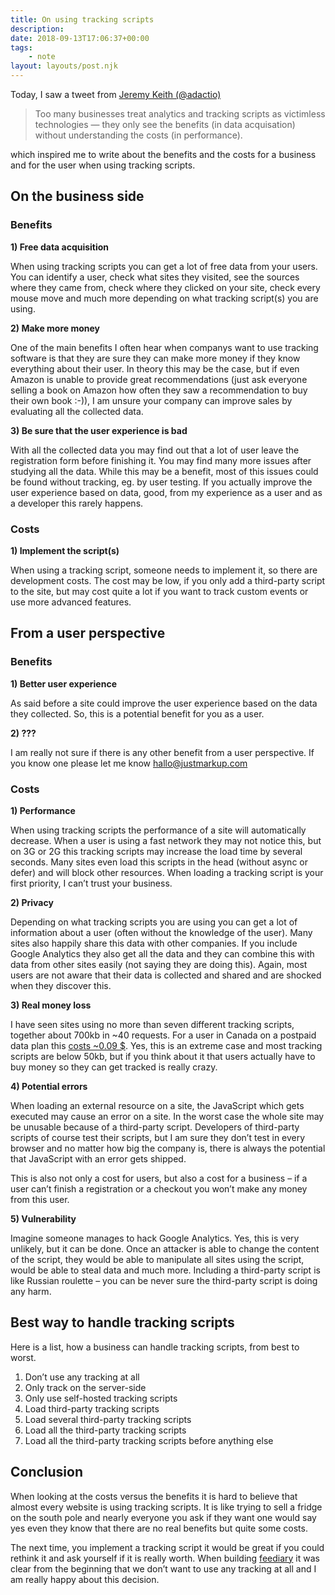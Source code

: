 ```yaml
---
title: On using tracking scripts
description: 
date: 2018-09-13T17:06:37+00:00
tags:
    - note
layout: layouts/post.njk
---
```


Today, I saw a tweet from [Jeremy Keith (@adactio)](https://twitter.com/adactio/status/1040189418445914113)

> Too many businesses treat analytics and tracking scripts as victimless technologies — they only see the benefits (in data acquisation) without understanding the costs (in performance).

which inspired me to write about the benefits and the costs for a business and for the user when using tracking scripts.

On the business side
--------------------

### Benefits

**1) Free data acquisition**

When using tracking scripts you can get a lot of free data from your users. You can identify a user, check what sites they visited, see the sources where they came from, check where they clicked on your site, check every mouse move and much more depending on what tracking script(s) you are using.

**2) Make more money**

One of the main benefits I often hear when companys want to use tracking software is that they are sure they can make more money if they know everything about their user. In theory this may be the case, but if even Amazon is unable to provide great recommendations (just ask everyone selling a book on Amazon how often they saw a recommendation to buy their own book :-)), I am unsure your company can improve sales by evaluating all the collected data.

**3) Be sure that the user experience is bad**

With all the collected data you may find out that a lot of user leave the registration form before finishing it. You may find many more issues after studying all the data. While this may be a benefit, most of this issues could be found without tracking, eg. by user testing. If you actually improve the user experience based on data, good, from my experience as a user and as a developer this rarely happens.

### Costs

**1) Implement the script(s)**

When using a tracking script, someone needs to implement it, so there are development costs. The cost may be low, if you only add a third-party script to the site, but may cost quite a lot if you want to track custom events or use more advanced features.

From a user perspective
-----------------------

### Benefits

**1) Better user experience**

As said before a site could improve the user experience based on the data they collected. So, this is a potential benefit for you as a user.

**2) ???**

I am really not sure if there is any other benefit from a user perspective. If you know one please let me know hallo@justmarkup.com

### Costs

**1) Performance**

When using tracking scripts the performance of a site will automatically decrease. When a user is using a fast network they may not notice this, but on 3G or 2G this tracking scripts may increase the load time by several seconds. Many sites even load this scripts in the head (without async or defer) and will block other resources. When loading a tracking script is your first priority, I can’t trust your business.

**2) Privacy**

Depending on what tracking scripts you are using you can get a lot of information about a user (often without the knowledge of the user). Many sites also happily share this data with other companies. If you include Google Analytics they also get all the data and they can combine this with data from other sites easily (not saying they are doing this). Again, most users are not aware that their data is collected and shared and are shocked when they discover this.

**3) Real money loss**

I have seen sites using no more than seven different tracking scripts, together about 700kb in ~40 requests. For a user in Canada on a postpaid data plan this [costs ~0.09 $](https://whatdoesmysitecost.com). Yes, this is an extreme case and most tracking scripts are below 50kb, but if you think about it that users actually have to buy money so they can get tracked is really crazy.

**4) Potential errors**

When loading an external resource on a site, the JavaScript which gets executed may cause an error on a site. In the worst case the whole site may be unusable because of a third-party script. Developers of third-party scripts of course test their scripts, but I am sure they don’t test in every browser and no matter how big the company is, there is always the potential that JavaScript with an error gets shipped.

This is also not only a cost for users, but also a cost for a business – if a user can’t finish a registration or a checkout you won’t make any money from this user.

**5) Vulnerability**

Imagine someone manages to hack Google Analytics. Yes, this is very unlikely, but it can be done. Once an attacker is able to change the content of the script, they would be able to manipulate all sites using the script, would be able to steal data and much more. Including a third-party script is like Russian roulette – you can be never sure the third-party script is doing any harm.

Best way to handle tracking scripts
-----------------------------------

Here is a list, how a business can handle tracking scripts, from best to worst.

1) Don’t use any tracking at all  
2) Only track on the server-side  
3) Only use self-hosted tracking scripts  
4) Load third-party tracking scripts  
5) Load several third-party tracking scripts  
6) Load all the third-party tracking scripts  
7) Load all the third-party tracking scripts before anything else

Conclusion
----------

When looking at the costs versus the benefits it is hard to believe that almost every website is using tracking scripts. It is like trying to sell a fridge on the south pole and nearly everyone you ask if they want one would say yes even they know that there are no real benefits but quite some costs.

The next time, you implement a tracking script it would be great if you could rethink it and ask yourself if it is really worth. When building [feediary](https://feediary.com) it was clear from the beginning that we don’t want to use any tracking at all and I am really happy about this decision.